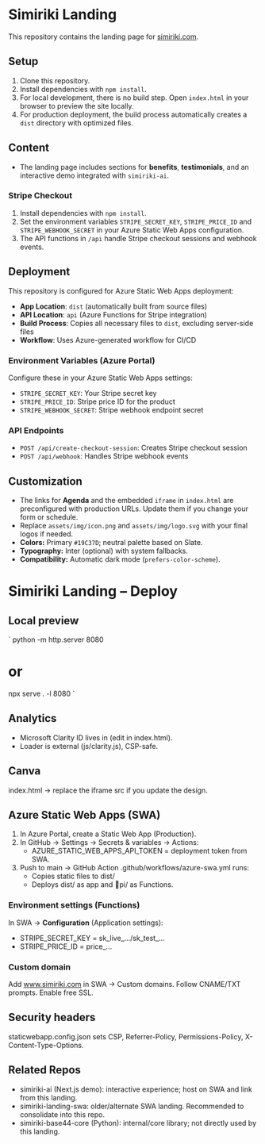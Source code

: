 ﻿# Simiriki Landing

This repository contains the landing page for [simiriki.com](https://simiriki.com).

## Setup

1. Clone this repository.
2. Install dependencies with `npm install`.
3. For local development, there is no build step. Open `index.html` in your browser to preview the site locally.
4. For production deployment, the build process automatically creates a `dist` directory with optimized files.

## Content

- The landing page includes sections for **benefits**, **testimonials**, and an interactive demo integrated with `simiriki-ai`.

### Stripe Checkout

1. Install dependencies with `npm install`.
2. Set the environment variables `STRIPE_SECRET_KEY`, `STRIPE_PRICE_ID` and `STRIPE_WEBHOOK_SECRET` in your Azure Static Web Apps configuration.
3. The API functions in `/api` handle Stripe checkout sessions and webhook events.

## Deployment

This repository is configured for Azure Static Web Apps deployment:

- **App Location**: `dist` (automatically built from source files)
- **API Location**: `api` (Azure Functions for Stripe integration)
- **Build Process**: Copies all necessary files to `dist`, excluding server-side files
- **Workflow**: Uses Azure-generated workflow for CI/CD

### Environment Variables (Azure Portal)

Configure these in your Azure Static Web Apps settings:
- `STRIPE_SECRET_KEY`: Your Stripe secret key
- `STRIPE_PRICE_ID`: Stripe price ID for the product
- `STRIPE_WEBHOOK_SECRET`: Stripe webhook endpoint secret

### API Endpoints

- `POST /api/create-checkout-session`: Creates Stripe checkout session
- `POST /api/webhook`: Handles Stripe webhook events

## Customization

- The links for **Agenda** and the embedded `iframe` in `index.html` are preconfigured with production URLs. Update them if you change your form or schedule.
- Replace `assets/img/icon.png` and `assets/img/logo.svg` with your final logos if needed.
- **Colors:** Primary `#19C37D`; neutral palette based on Slate.
- **Typography:** Inter (optional) with system fallbacks.
- **Compatibility:** Automatic dark mode (`prefers-color-scheme`).

# Simiriki Landing – Deploy

## Local preview
`
python -m http.server 8080
# or
npx serve . -l 8080
`

## Analytics
- Microsoft Clarity ID lives in <meta name="clarity-id"> (edit in index.html).
- Loader is external (js/clarity.js), CSP-safe.

## Canva
index.html -> replace the iframe src if you update the design.

## Azure Static Web Apps (SWA)
1. In Azure Portal, create a Static Web App (Production).
2. In GitHub → Settings → Secrets & variables → Actions:
   - AZURE_STATIC_WEB_APPS_API_TOKEN = deployment token from SWA.
3. Push to main → GitHub Action .github/workflows/azure-swa.yml runs:
   - Copies static files to dist/
   - Deploys dist/ as app and pi/ as Functions.

### Environment settings (Functions)
In SWA → **Configuration** (Application settings):
- STRIPE_SECRET_KEY = sk_live_.../sk_test_...
- STRIPE_PRICE_ID   = price_...

### Custom domain
Add www.simiriki.com in SWA → Custom domains. Follow CNAME/TXT prompts. Enable free SSL.

## Security headers
staticwebapp.config.json sets CSP, Referrer-Policy, Permissions-Policy, X-Content-Type-Options.

## Related Repos
- simiriki-ai (Next.js demo): interactive experience; host on SWA and link from this landing.
- simiriki-landing-swa: older/alternate SWA landing. Recommended to consolidate into this repo.
- simiriki-base44-core (Python): internal/core library; not directly used by this landing.
